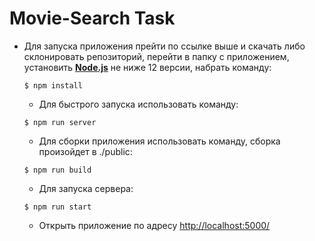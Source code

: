# Movie-Search Task

+ Для запуска приложения прейти по ссылке выше и скачать либо склонировать репозиторий, перейти в папку с приложением, установить [**Node.js**](https://nodejs.org/en/) не ниже 12 версии, набрать команду:

    ```jsvascript
    $ npm install
    ```
    + Для быстрого запуска использовать команду:

     ```jsvascript
    $ npm run server
    ```

    + Для сборки приложения использовать команду, сборка произойдет в ./public:

     ```jsvascript
    $ npm run build
    ```
    + Для запуска сервера:

     ```jsvascript
    $ npm run start
    ```

    + Открыть приложение по адресу [http://localhost:5000/](http://localhost:5000/)
